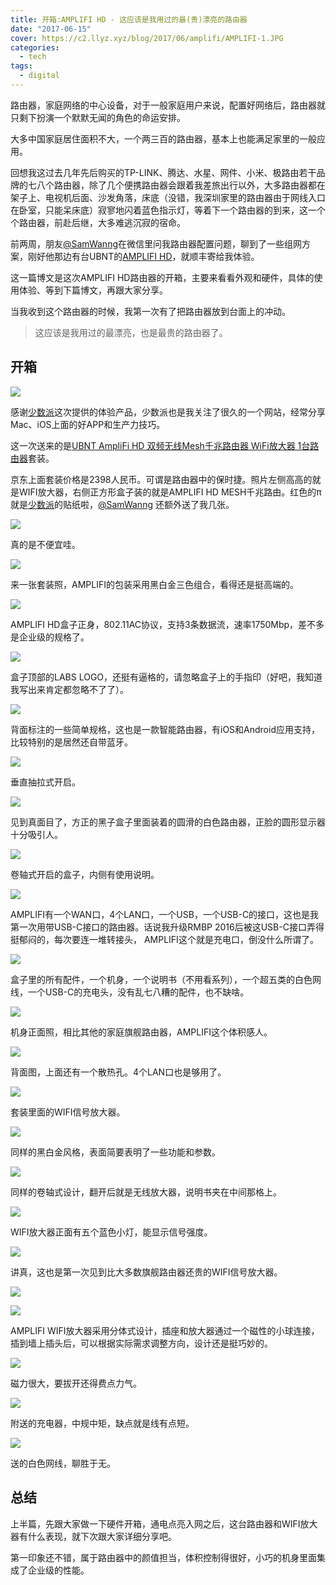 ```yaml
---
title: 开箱:AMPLIFI HD - 这应该是我用过的最(贵)漂亮的路由器
date: "2017-06-15"
cover: https://c2.llyz.xyz/blog/2017/06/amplifi/AMPLIFI-1.JPG
categories:
  - tech
tags:
  - digital
---
```


路由器，家庭网络的中心设备，对于一般家庭用户来说，配置好网络后，路由器就只剩下扮演一个默默无闻的角色的命运安排。

大多中国家庭居住面积不大，一个两三百的路由器，基本上也能满足家里的一般应用。

回想我这过去几年先后购买的TP-LINK、腾达、水星、网件、小米、极路由若干品牌的七八个路由器，除了几个便携路由器会跟着我差旅出行以外，大多路由器都在架子上、电视机后面、沙发角落，床底（没错，我深圳家里的路由器由于网线入口在卧室，只能呆床底）寂寥地闪着蓝色指示灯，等着下一个路由器的到来，这一个个路由器，前赴后继，大多难逃沉寂的宿命。

前两周，朋友[@SamWanng](https://weibo.com/n/SamWanng) ​​​​在微信里问我路由器配置问题，聊到了一些组网方案，刚好他那边有台UBNT的[AMPLIFI HD](https://store.amplifi.com/products/amplifi-mesh-router)，就顺丰寄给我体验。

这一篇博文是这次AMPLIFI HD路由器的开箱，主要来看看外观和硬件，具体的使用体验、等到下篇博文，再跟大家分享。

当我收到这个路由器的时候，我第一次有了把路由器放到台面上的冲动。

> 这应该是我用过的最漂亮，也是最贵的路由器了。

## 开箱

![](https://c2.llyz.xyz/blog/2017/06/amplifi/AMPLIFI-1.JPG)

感谢[少数派](https://sspai.com/)这次提供的体验产品，少数派也是我关注了很久的一个网站，经常分享Mac、iOS上面的好APP和生产力技巧。

这一次送来的是[UBNT AmpliFi HD 双频无线Mesh千兆路由器 WiFi放大器 1台路由器](https://item.jd.com/11641510796.html)套装。

京东上面套装价格是2398人民币。可谓是路由器中的保时捷。照片左侧高高的就是WIFI放大器，右侧正方形盒子装的就是AMPLIFI HD MESH千兆路由。红色的π就是[少数派](https://sspai.com/)的贴纸啦，[@SamWanng](https://weibo.com/n/SamWanng) 还额外送了我几张。

![](https://c2.llyz.xyz/blog/2017/06/amplifi/amp-jd.jpg)

真的是不便宜哇。

![](https://c2.llyz.xyz/blog/2017/06/amplifi/AMPLIFI-10.JPG)

来一张套装照，AMPLIFI的包装采用黑白金三色组合，看得还是挺高端的。

![](https://c2.llyz.xyz/blog/2017/06/amplifi/AMPLIFI-2.JPG)

AMPLIFI HD盒子正身，802.11AC协议，支持3条数据流，速率1750Mbp，差不多是企业级的规格了。

![](https://c2.llyz.xyz/blog/2017/06/amplifi/AMPLIFI-4.JPG)

盒子顶部的LABS LOGO，还挺有逼格的，请忽略盒子上的手指印（好吧，我知道我写出来肯定都忽略不了了）。

![](https://c2.llyz.xyz/blog/2017/06/amplifi/AMPLIFI-5.JPG)

背面标注的一些简单规格，这也是一款智能路由器，有iOS和Android应用支持，比较特别的是居然还自带蓝牙。

![](https://c2.llyz.xyz/blog/2017/06/amplifi/AMPLIFI-11.JPG)

垂直抽拉式开启。

![](https://c2.llyz.xyz/blog/2017/06/amplifi/AMPLIFI-13.JPG)

见到真面目了，方正的黑子盒子里面装着的圆滑的白色路由器，正脸的圆形显示器十分吸引人。

![](https://c2.llyz.xyz/blog/2017/06/amplifi/AMPLIFI-14.JPG)

卷轴式开启的盒子，内侧有使用说明。

![](https://c2.llyz.xyz/blog/2017/06/amplifi/AMPLIFI-15.JPG)

AMPLIFI有一个WAN口，4个LAN口，一个USB，一个USB-C的接口，这也是我第一次用带USB-C接口的路由器。话说我升级RMBP 2016后被这USB-C接口弄得挺郁闷的，每次要连一堆转接头， AMPLIFI这个就是充电口，倒没什么所谓了。

![](https://c2.llyz.xyz/blog/2017/06/amplifi/AMPLIFI-20.JPG)

盒子里的所有配件，一个机身，一个说明书（不用看系列），一个超五类的白色网线，一个USB-C的充电头，没有乱七八糟的配件，也不缺啥。

![](https://c2.llyz.xyz/blog/2017/06/amplifi/AMPLIFI-17.JPG)

机身正面照，相比其他的家庭旗舰路由器，AMPLIFI这个体积感人。

![](https://c2.llyz.xyz/blog/2017/06/amplifi/AMPLIFI-19.JPG)

背面图，上面还有一个散热孔。4个LAN口也是够用了。

![](https://c2.llyz.xyz/blog/2017/06/amplifi/AMPLIFI-7.JPG)

套装里面的WIFI信号放大器。

![](https://c2.llyz.xyz/blog/2017/06/amplifi/AMPLIFI-8.JPG)

同样的黑白金风格，表面简要表明了一些功能和参数。

![](https://c2.llyz.xyz/blog/2017/06/amplifi/AMPLIFI-23.JPG)

同样的卷轴式设计，翻开后就是无线放大器，说明书夹在中间那格上。

![](https://c2.llyz.xyz/blog/2017/06/amplifi/AMPLIFI-25.JPG)

WIFI放大器正面有五个蓝色小灯，能显示信号强度。

![](https://c2.llyz.xyz/blog/2017/06/amplifi/AMPLIFI-31.JPG)

讲真，这也是第一次见到比大多数旗舰路由器还贵的WIFI信号放大器。

![](https://c2.llyz.xyz/blog/2017/06/amplifi/AMPLIFI-27.JPG)

![](https://c2.llyz.xyz/blog/2017/06/amplifi/AMPLIFI-28.JPG)

AMPLIFI WIFI放大器采用分体式设计，插座和放大器通过一个磁性的小球连接，插到墙上插头后，可以根据实际需求调整方向，设计还是挺巧妙的。

![](https://c2.llyz.xyz/blog/2017/06/amplifi/AMPLIFI-29.JPG)

磁力很大，要拔开还得费点力气。

![](https://c2.llyz.xyz/blog/2017/06/amplifi/AMPLIFI-32.JPG)

附送的充电器，中规中矩，缺点就是线有点短。

![](https://c2.llyz.xyz/blog/2017/06/amplifi/AMPLIFI-33.JPG)

送的白色网线，聊胜于无。

## 总结

上半篇，先跟大家做一下硬件开箱，通电点亮入网之后，这台路由器和WIFI放大器有什么表现，就下次跟大家详细分享吧。

第一印象还不错，属于路由器中的颜值担当，体积控制得很好，小巧的机身里面集成了企业级的性能。
